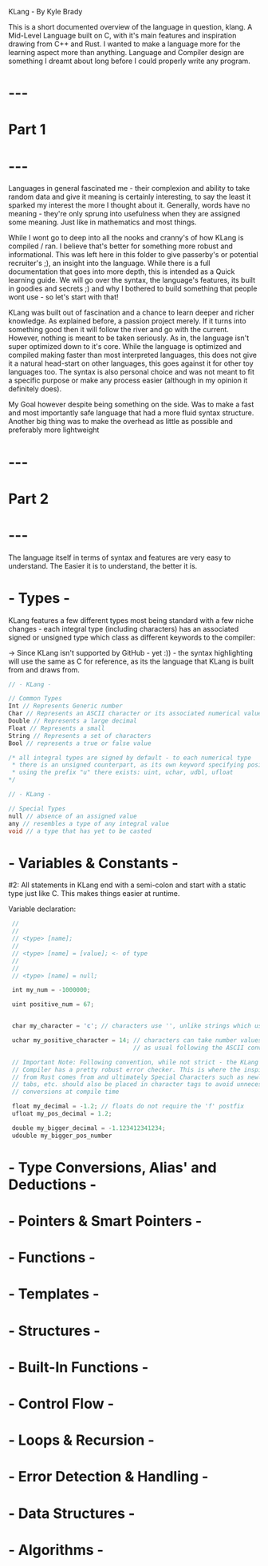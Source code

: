 KLang - By Kyle Brady

This is a short documented overview of the language in question, klang. A Mid-Level Language
built on C, with it's main features and inspiration drawing from C++ and Rust. I wanted to make
a language more for the learning aspect more than anything. Language and Compiler design are 
something I dreamt about long before I could properly write any program.

# --- 
# Part 1
# --- 

Languages in general fascinated me - their complexion and ability to take random data
and give it meaning is certainly interesting, to say the least it sparked my interest the
more I thought about it. Generally, words have no meaning - they're only sprung into usefulness
when they are assigned some meaning. Just like in mathematics and most things.

While I wont go to deep into all the nooks and cranny's of how KLang is compiled / ran. I believe
that's better for something more robust and informational. This was left here in this folder to give passerby's or potential recruiter's ;), an insight into the language. While there is a full
documentation that goes into more depth, this is intended as a Quick learning guide. We will go over the syntax, the language's features, its built in goodies and secrets ;) and why I bothered
to build something that people wont use - so let's start with that!

KLang was built out of fascination and a chance to learn deeper and richer knowledge. As explained
before, a passion project merely. If it turns into something good then it will follow the river
and go with the current. However, nothing is meant to be taken seriously. As in, the language
isn't super optimized down to it's core. While the language is optimized and compiled making faster than most interpreted languages, this does not give it a natural head-start on other languages, this goes against it for other toy languages too. The syntax is also personal choice
and was not meant to fit a specific purpose or make any process easier (although in my opinion it definitely does).

My Goal however despite being something on the side. Was to make a fast and most importantly
safe language that had a more fluid syntax structure. Another big thing was to make the overhead
as little as possible and preferably more lightweight

# --- 
# Part 2 
# --- 

The language itself in terms of syntax and features are very easy to understand. The Easier 
it is to understand, the better it is.

# - Types -

KLang features a few different types most being standard with a few niche changes - each integral type (including characters) has an associated signed or unsigned type which class as different 
keywords to the compiler:

-> Since KLang isn't supported by GitHub - yet :)) - the syntax highlighting will use the same
as C for reference, as its the language that KLang is built from and draws from.

```c
// - KLang -

// Common Types
Int // Represents Generic number
Char // Represents an ASCII character or its associated numerical value
Double // Represents a large decimal
Float // Represents a small
String // Represents a set of characters
Bool // represents a true or false value

/* all integral types are signed by default - to each numerical type
 * there is an unsigned counterpart, as its own keyword specifying positive values only.
 * using the prefix "u" there exists: uint, uchar, udbl, ufloat
*/

```

```c
// - KLang -

// Special Types
null // absence of an assigned value
any // resembles a type of any integral value
void // a type that has yet to be casted

```

# - Variables & Constants -

#2: All statements in KLang end with a semi-colon and start with a static
type just like C. This makes things easier at runtime.

Variable declaration:

```js
 //
 //
 // <type> [name];
 //
 // <type> [name] = [value]; <- of type
 //
 //
 // <type> [name] = null;

 int my_num = -1000000; 

 uint positive_num = 67;


 char my_character = 'c'; // characters use '', unlike strings which use ""

 uchar my_positive_character = 14; // characters can take number values
                                   // as usual following the ASCII convention

 // Important Note: Following convention, while not strict - the KLang
 // Compiler has a pretty robust error checker. This is where the inspiration
 // from Rust comes from and ultimately Special Characters such as newlines
 // tabs, etc. should also be placed in character tags to avoid unnecessary
 // conversions at compile time

 float my_decimal = -1.2; // floats do not require the 'f' postfix
 ufloat my_pos_decimal = 1.2;

 double my_bigger_decimal = -1.123412341234;
 udouble my_bigger_pos_number

```

# - Type Conversions, Alias' and Deductions -

# - Pointers & Smart Pointers -

# - Functions -

# - Templates -

# - Structures -   

# - Built-In Functions -

# - Control Flow -

# - Loops & Recursion -

# - Error Detection & Handling -

# - Data Structures -

# - Algorithms -

